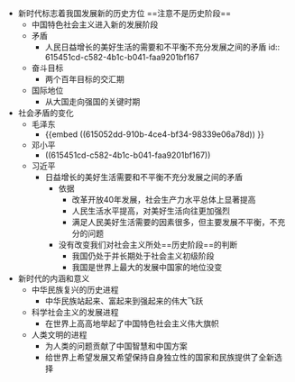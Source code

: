 - 新时代标志着我国发展新的历史方位 ==注意不是历史阶段==
	- 中国特色社会主义进入新的发展阶段
	- 矛盾
		- 人民日益增长的美好生活的需要和不平衡不充分发展之间的矛盾
		  id:: 615451cd-c582-4b1c-b041-faa9201bf167
	- 奋斗目标
		- 两个百年目标的交汇期
	- 国际地位
		- 从大国走向强国的关键时期
- 社会矛盾的变化
	- 毛泽东
		- {{embed ((615052dd-910b-4ce4-bf34-98339e06a78d)) }}
	- 邓小平
		- ((615451cd-c582-4b1c-b041-faa9201bf167))
	- 习近平
		- 日益增长的美好生活需要和不平衡不充分发展之间的矛盾
			- 依据
				- 改革开放40年发展，社会生产力水平总体上显著提高
				- 人民生活水平提高，对美好生活向往更加强烈
				- 满足人民美好生活需要的因素很多，但主要发展不平衡，不充分的问题
			- 没有改变我们对社会主义所处==历史阶段==的判断
				- 我国仍处于并长期处于社会主义初级阶段
				- 我国是世界上最大的发展中国家的地位没变
- 新时代的内涵和意义
	- 中华民族复兴的历史进程
		- 中华民族站起来、富起来到强起来的伟大飞跃
	- 科学社会主义的发展进程
		- 在世界上高高地举起了中国特色社会主义伟大旗帜
	- 人类文明的进程
		- 为人类的问题贡献了中国智慧和中国方案
		- 给世界上希望发展又希望保持自身独立性的国家和民族提供了全新选择